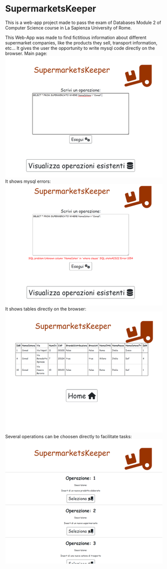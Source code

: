 # SupermarketsKeeper
This is a web-app project made to pass the exam of Databases Module 2 of Computer Science course in La Sapienza University of Rome.

This Web-App was made to find fictitious information about different supermarket companies, like the products they sell, transport information, etc... It gives the user the opportunity to write mysql code directly on the browser.
Main page:
![MainPage](Images/ConadSearch.png)
It shows mysql errors:
![TypingError](Images/TypingError.png)
It shows tables directly on the browser:
![ConadTable](Images/ConadTable.png)
Several operations can be choosen directly to facilitate tasks:
![Operations](Images/SelezionaOperazioni.png)
